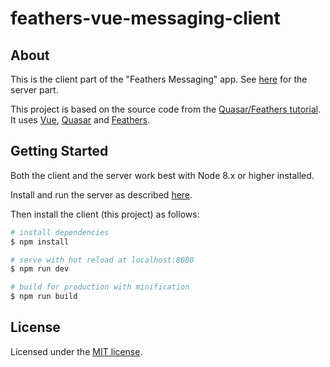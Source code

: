 # feathers-vue-messaging-client

>

## About

This is the client part of the "Feathers Messaging" app.
See [here](https://github.com/leob/feathers-messaging-server) for the server part.

This project is based on the source code from the [Quasar/Feathers tutorial](https://github.com/claustres/quasar-feathers-tutorial).
It uses [Vue](https://vuejs.org/), [Quasar](http://quasar-framework.org/) and [Feathers](http://feathersjs.com).

## Getting Started

Both the client and the server work best with Node 8.x or higher installed.

Install and run the server as described [here](https://github.com/leob/feathers-messaging-server).

Then install the client (this project) as follows:

``` bash
# install dependencies
$ npm install

# serve with hot reload at localhost:8080
$ npm run dev

# build for production with minification
$ npm run build
```

## License

Licensed under the [MIT license](LICENSE).
